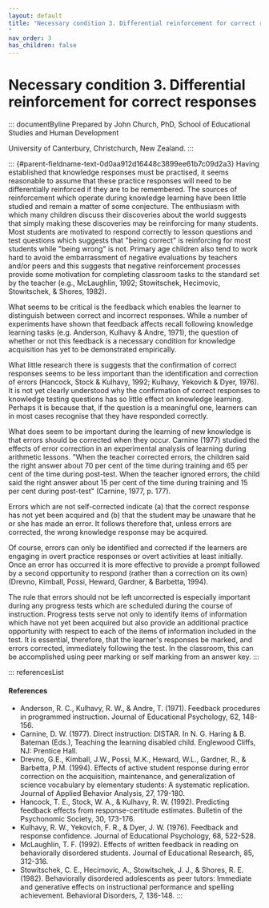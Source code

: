 ```yaml
---
layout: default
title: "Necessary condition 3. Differential reinforcement for correct responses 
"
nav_order: 3
has_children: false
---
```

# Necessary condition 3. Differential reinforcement for correct responses 


::: documentByline
Prepared by John Church, PhD, School of Educational Studies and Human
Development

University of Canterbury, Christchurch, New Zealand.
:::

::: {#parent-fieldname-text-0d0aa912d16448c3899ee61b7c09d2a3}
Having established that knowledge responses must be practised, it seems
reasonable to assume that these practice responses will need to be
differentially reinforced if they are to be remembered. The sources of
reinforcement which operate during knowledge learning have been little
studied and remain a matter of some conjecture. The enthusiasm with
which many children discuss their discoveries about the world suggests
that simply making these discoveries may be reinforcing for many
students. Most students are motivated to respond correctly to lesson
questions and test questions which suggests that "being correct" is
reinforcing for most students while "being wrong" is not. Primary age
children also tend to work hard to avoid the embarrassment of negative
evaluations by teachers and/or peers and this suggests that negative
reinforcement processes provide some motivation for completing classroom
tasks to the standard set by the teacher (e.g., McLaughlin, 1992;
Stowitschek, Hecimovic, Stowitschek, & Shores, 1982).

What seems to be critical is the feedback which enables the learner to
distinguish between correct and incorrect responses. While a number of
experiments have shown that feedback affects recall following knowledge
learning tasks (e.g. Anderson, Kulhavy & Andre, 1971), the question of
whether or not this feedback is a necessary condition for knowledge
acquisition has yet to be demonstrated empirically.

What little research there is suggests that the confirmation of correct
responses seems to be less important than the identification and
correction of errors (Hancock, Stock & Kulhavy, 1992; Kulhavy, Yekovich
& Dyer, 1976). It is not yet clearly understood why the confirmation of
correct responses to knowledge testing questions has so little effect on
knowledge learning. Perhaps it is because that, if the question is a
meaningful one, learners can in most cases recognise that they have
responded correctly.

What does seem to be important during the learning of new knowledge is
that errors should be corrected when they occur. Carnine (1977) studied
the effects of error correction in an experimental analysis of learning
during arithmetic lessons. "When the teacher corrected errors, the
children said the right answer about 70 per cent of the time during
training and 65 per cent of the time during post-test. When the teacher
ignored errors, the child said the right answer about 15 per cent of the
time during training and 15 per cent during post-test" (Carnine, 1977,
p. 177).

Errors which are not self-corrected indicate (a) that the correct
response has not yet been acquired and (b) that the student may be
unaware that he or she has made an error. It follows therefore that,
unless errors are corrected, the wrong knowledge response may be
acquired.

Of course, errors can only be identified and corrected if the learners
are engaging in overt practice responses or overt activities at least
initially. Once an error has occurred it is more effective to provide a
prompt followed by a second opportunity to respond (rather than a
correction on its own) (Drevno, Kimball, Possi, Heward, Gardner, &
Barbetta, 1994).

The rule that errors should not be left uncorrected is especially
important during any progress tests which are scheduled during the
course of instruction. Progress tests serve not only to identify items
of information which have not yet been acquired but also provide an
additional practice opportunity with respect to each of the items of
information included in the test. It is essential, therefore, that the
learner's responses be marked, and errors corrected, immediately
following the test. In the classroom, this can be accomplished using
peer marking or self marking from an answer key.
:::

::: referencesList
#### References

-   Anderson, R. C., Kulhavy, R. W., & Andre, T. (1971). Feedback
    procedures in programmed instruction. Journal of Educational
    Psychology, 62, 148-156.
-   Carnine, D. W. (1977). Direct instruction: DISTAR. In N. G. Haring
    & B. Bateman (Eds.), Teaching the learning disabled child. Englewood
    Cliffs, NJ: Prentice Hall.
-   Drevno, G.E., Kimball, J.W., Possi, M.K., Heward, W.L., Gardner, R.,
    & Barbetta, P.M. (1994). Effects of active student response during
    error correction on the acquisition, maintenance, and generalization
    of science vocabulary by elementary students: A systematic
    replication. Journal of Applied Behavior Analysis, 27, 179-180.
-   Hancock, T. E., Stock, W. A., & Kulhavy, R. W. (1992). Predicting
    feedback effects from response-certitude estimates. Bulletin of the
    Psychonomic Society, 30, 173-176.
-   Kulhavy, R. W., Yekovich, F. R., & Dyer, J. W. (1976). Feedback and
    response confidence. Journal of Educational Psychology, 68, 522-528.
-   McLaughlin, T. F. (1992). Effects of written feedback in reading on
    behaviorally disordered students. Journal of Educational Research,
    85, 312-316.
-   Stowitschek, C. E., Hecimovic, A., Stowitschek, J. J., &
    Shores, R. E. (1982). Behaviorally disordered adolescents as peer
    tutors: Immediate and generative effects on instructional
    performance and spelling achievement. Behavioral Disorders, 7,
    136-148.
:::
